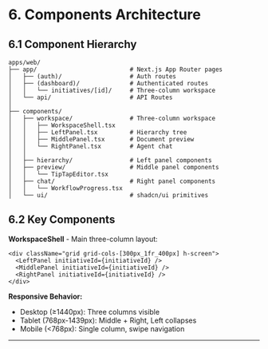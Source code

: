 # 6. Components Architecture

## 6.1 Component Hierarchy

```
apps/web/
├── app/                          # Next.js App Router pages
│   ├── (auth)/                   # Auth routes
│   ├── (dashboard)/              # Authenticated routes
│   │   └── initiatives/[id]/     # Three-column workspace
│   └── api/                      # API Routes
│
├── components/
│   ├── workspace/                # Three-column workspace
│   │   ├── WorkspaceShell.tsx
│   │   ├── LeftPanel.tsx         # Hierarchy tree
│   │   ├── MiddlePanel.tsx       # Document preview
│   │   └── RightPanel.tsx        # Agent chat
│   │
│   ├── hierarchy/                # Left panel components
│   ├── preview/                  # Middle panel components
│   │   └── TipTapEditor.tsx
│   ├── chat/                     # Right panel components
│   │   └── WorkflowProgress.tsx
│   └── ui/                       # shadcn/ui primitives
```

## 6.2 Key Components

**WorkspaceShell** - Main three-column layout:
```tsx
<div className="grid grid-cols-[300px_1fr_400px] h-screen">
  <LeftPanel initiativeId={initiativeId} />
  <MiddlePanel initiativeId={initiativeId} />
  <RightPanel initiativeId={initiativeId} />
</div>
```

**Responsive Behavior:**
- Desktop (≥1440px): Three columns visible
- Tablet (768px-1439px): Middle + Right, Left collapses
- Mobile (<768px): Single column, swipe navigation

---

